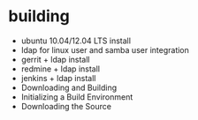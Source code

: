 building
========

* ubuntu 10.04/12.04 LTS install
* ldap for linux user and samba user integration
* gerrit  + ldap install
* redmine + ldap install
* jenkins + ldap install
* Downloading and Building
* Initializing a Build Environment
* Downloading the Source
